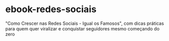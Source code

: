 # ebook-redes-sociais
 "Como Crescer nas Redes Sociais - Igual os Famosos", com dicas práticas para quem quer viralizar e conquistar seguidores mesmo começando do zero
